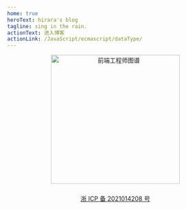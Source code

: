 ```yaml
---
home: true
heroText: hirara's blog
tagline: sing in the rain.
actionText: 进入博客
actionLink: /JavaScript/ecmascript/dataType/
---
```


<div style="text-align: center">
    <img :src="$withBase('/img/frontend.png')" alt="前端工程师图谱" style="width: 300px;" />
</div>

<footer style="text-align: center; margin: 24px 0;">
    <a href="https://beian.miit.gov.cn/" target="_blank">浙 ICP 备 2021014208 号</a>
</footer>
